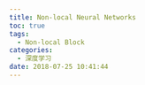 ```yaml
---
title: Non-local Neural Networks
toc: true
tags:
  - Non-local Block
categories:
  - 深度学习
date: 2018-07-25 10:41:44
---
```



<!--more-->
